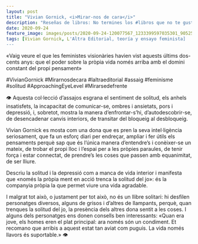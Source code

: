 ```yaml
---
layout: post
title: "Vivian Gornick, <i>Mirar-nos de cara</i>"
description: "Reseñas de libros: No termines los #libros que no te gustan. I els #llibres que t'agraden llegeix-los tants cops com calgui."
date: 2020-09-24
feature_image: images/posts/2020-09-24-120077567_1233399597035301_9052503655333625067_n_17896794484599219.jpg
tags: [Vivian Gornick, L'Altra Editorial, teoría y ensayo feminista]
---
```


«Vaig veure el que les feministes visionàries havien vist aquests últims dos-cents anys: que el poder sobre la pròpia vida només arriba amb el domini constant del propi pensament»
<!--more-->

#VivianGornick #Mirarnosdecara #laltraeditorial #assaig #feminisme #solitud #ApproachingEyeLevel #Mirarsedefrente

👁 Aquesta col·lecció d’assajos esgrana el sentiment de solitud, els anhels insatisfets, la incapacitat de comunicar-se, ombres i ansietats, pors i depressió, i, sobretot, mostra la manera d’enfrontar-s’hi, d’autodescobrir-se, de desencadenar canvis interiors, de transitar del bloqueig al desbloqueig. 

Vivian Gornick es mosta com una dona que es pren la seva intel·ligència seriosament, que fa un esforç diari per endreçar, ampliar i fer útils els pensaments perquè sap que és l’única manera d’entendre’s i conèixer-se un mateix, de trobar el propi lloc i l’espai per a les pròpies paraules, de tenir força i estar connectat, de prendre’s les coses que passen amb equanimitat, de ser lliure.

Descriu la solitud i la depressió com a manca de vida interior i manifesta que «només la pròpia ment en acció trenca la solitud del jo»: és la companyia pròpia la que permet viure una vida agradable. 

I malgrat tot això, o justament per tot això, no és un llibre solitari: hi desfilen personatges diversos, alguns de grisos i d’altres de llampants, perquè, quan trenques la solitud del jo, la presència dels altres dona sentit a les coses. I alguns dels personatges ens donen consells ben interessants: «Quan era jove, els homes eren el plat principal: ara només són un condiment. Et recomano que arribis a aquest estat tan aviat com puguis. La vida només llavors és suportable.» 👁
